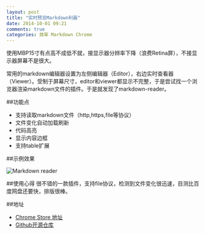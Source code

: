 ```yaml
---
layout: post
title: "实时预览Markdown利器"
date: 2014-10-01 09:21
comments: true
categories: 效率 Markdown Chrome
---
```

使用MBP15寸有点高不成低不就，接显示器分辨率下降（浪费Retina屏），不接显示器屏幕不是很大。

常用的markdown编辑器设置为左侧编辑器（Editor），右边实时查看器（Viewer）。受制于屏幕尺寸，editor和viewer都显示不完整，于是尝试找一个浏览器渲染markdown文件的插件。于是就发现了markdown-reader。
<!--more-->
##功能点
  * 支持读取markdown文件（http,https,file等协议）
  * 文件变化自动加载刷新
  * 代码高亮
  * 显示内容边框
  * 支持table扩展

##示例效果

![Markdown reader](https://asset.droidyue.com/broken_images_2014/markdown_here.png)

##使用心得
很不错的一款插件，支持file协议，检测到文件变化很迅速，目测比百度网盘还要快，排版很棒。

##地址
  * [Chrome Store 地址](https://chrome.google.com/webstore/detail/markdown-reader/gpoigdifkoadgajcincpilkjmejcaanc)
  * [Github开源仓库](https://github.com/yaniswang/markdownReader)

